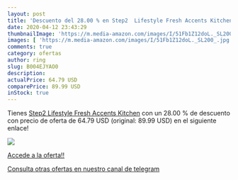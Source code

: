 ```yaml
---
layout: post
title: 'Descuento del 28.00 % en Step2  Lifestyle Fresh Accents Kitchen'
date: 2020-04-12 23:43:29
thumbnailImage: 'https://m.media-amazon.com/images/I/51Fb1Z12doL._SL200_.jpg'
images: [ 'https://m.media-amazon.com/images/I/51Fb1Z12doL._SL200_.jpg' ]
comments: true
category: ofertas
author: ring
slug: B004EJYAO0
description:
actualPrice: 64.79 USD
comparePrice: 89.99 USD
inStock: true
---
```


Tienes [Step2  Lifestyle Fresh Accents Kitchen](https://www.amazon.com/dp/B004EJYAO0/?tag=redken08-20) con un 28.00 % de descuento con precio de oferta de 64.79 USD (original: 89.99 USD) en el siguiente enlace!

[![](https://m.media-amazon.com/images/I/51Fb1Z12doL._SL200_.jpg)](https://www.amazon.com/dp/B004EJYAO0/?tag=redken08-20)

[Accede a la oferta!!](https://www.amazon.com/dp/B004EJYAO0/?tag=redken08-20)

[Consulta otras ofertas en nuestro canal de telegram](https://t.me/s/ofertas25)
